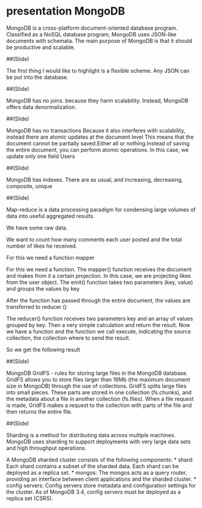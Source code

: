 # presentation MongoDB

MongoDB is a cross-platform document-oriented database program. 
Classified as a NoSQL database program, MongoDB uses JSON-like documents with schemata.
The main purpose of MongoDB is that it should be productive and scalable.

##(Slide)

The first thing I would like to highlight is a flexible scheme.
Any JSON can be put into the database. 

##(Slide)

MongoDB has no joins. because they harm scalability.
Instead, MongoDB offers data denormalization.

##(Slide)

MongoDB has no transactions
Because it also interferes with scalability, instead there are atomic updates at the document level
This means that the document cannot be partially saved.Either all or nothing.Instead of saving the entire document, you can perform atomic operations. In this case, we update only one field Users

##(Slide)

MongoDB has indexes.
There are as usual, and increasing, decreasing, composite, unique

##(Slide)

Map-reduce is a data processing paradigm for condensing large volumes of data into useful aggregated results. 

We have some raw data.

We want to count how many comments each user posted and the total number of likes he received.

For this we need a function mapper

For this we need a function. The mapper() function receives the document and makes from it a certain projection. In this case, we are projecting likes from the user object. The emit() function takes two parameters (key, value) and groups the values by key.

After the function has passed through the entire document, the values are transferred to reducer ()

The reducer() function receives two parameters key and an array of values grouped by key.
Then a very simple calculation and return the result.
Now we have a function and the function we call execute, indicating the source collection, the collection where to send the result.

So we get the following result

##(Slide)

MongoDB GridFS - rules for storing large files in the MongoDB database. GridFS allows you to store files larger than 16Mb (the maximum document size in MongoDB) through the use of collections. GridFS splits large files into small pieces. These parts are stored in one collection (fs.chunks), and the metadata about a file in another collection (fs.files). When a file request is made, GridFS makes a request to the collection with parts of the file and then returns the entire file.

##(Slide)

Sharding is a method for distributing data across multiple machines. MongoDB uses sharding to support deployments with very large data sets and high throughput operations.

 A MongoDB sharded cluster consists of the following components:
	*	shard: Each shard contains a subset of the sharded data. Each shard can be deployed as a replica set.
	*	mongos: The mongos acts as a query router, providing an interface between client applications and the sharded cluster.
	*	config servers: Config servers store metadata and configuration settings for the cluster. As of MongoDB 3.4, config servers must be deployed as a replica set (CSRS).